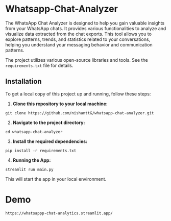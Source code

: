 # Whatsapp-Chat-Analyzer

The WhatsApp Chat Analyzer is designed to help you gain valuable insights from your WhatsApp chats. It provides various functionalities to analyze and visualize data extracted from the chat exports. This tool allows you to explore patterns, trends, and statistics related to your conversations, helping you understand your messaging behavior and communication patterns.

The project utilizes various open-source libraries and tools. See the `requirements.txt` file for details.

## Installation

To get a local copy of this project up and running, follow these steps:

1. **Clone this repository to your local machine:**
```
git clone https://github.com/nishanttG/whatsapp-chat-analyzer.git
```

2. **Navigate to the project directory:**
```
cd whatsapp-chat-analyzer
```

3. **Install the required dependencies:**
```
pip install -r requirements.txt
```

4. **Running the App:**
```
streamlit run main.py
```

This will start the app in your local environment.

# Demo
`https://whatsappp-chat-analytics.streamlit.app/`
